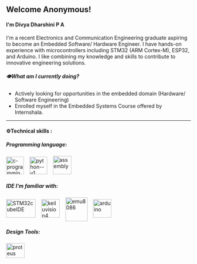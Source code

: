 ## Welcome Anonymous!
#### I'm Divya Dharshini P A 
I'm a recent Electronics and Communication Engineering graduate aspiring to become an Embedded Software/ Hardware Engineer. I have hands-on experience with microcontrollers including STM32 (ARM Cortex-M), ESP32, and Arduino. 
I like combining my knowledge and skills to contribute to innovative engineering solutions.

##### 👁️What am I currently doing?
- Actively looking for opportunities in the embedded domain (Hardware/ Software Engineering)
- Enrolled myself in the Embedded Systems Course offered by Internshala.

---

#### ⚙️Technical skills :
##### Programming language:
<img width="48" height="48" src="https://img.icons8.com/color/48/c-programming.png" alt="c-programming"/>&nbsp;&nbsp;&nbsp;&nbsp;<img width="48" height="48" src="https://img.icons8.com/color/48/python--v1.png" alt="python--v1"/>&nbsp;&nbsp;&nbsp;&nbsp;<img width="50" height="50" src="https://img.icons8.com/color/50/assembly.png" alt="assembly"/> 
##### IDE I'm familiar with:
<img Width="80" height= "50" src= "https://repository-images.githubusercontent.com/187005638/4d8c0b80-7bed-11e9-9338-fb7021245dd1" alt="STM32cubeIDE" />&nbsp;&nbsp;&nbsp;&nbsp;<img Width="50" height= "50" src="https://img3.downza.cn/download/202109/165031-6152d757b256f.jpg" alt="keiluvision4"/>&nbsp;&nbsp;&nbsp;&nbsp;<img Width="60" height= "65" src="https://img.apponic.com/28/3/ca609bab1385855220fd15dff809b2f0.png" alt="emu8086" style="vertical-align: -10px;" />&nbsp;&nbsp;&nbsp;&nbsp;<img width="50" height="50" src="https://img.icons8.com/color/50/arduino.png" alt="arduino"/>&nbsp;&nbsp;&nbsp;&nbsp;
##### Design Tools:
<img Width="50" height= "40" src= "https://upload.wikimedia.org/wikipedia/en/5/5a/Proteus_Design_Suite_Atom_Logo.png" alt="proteus"/>
